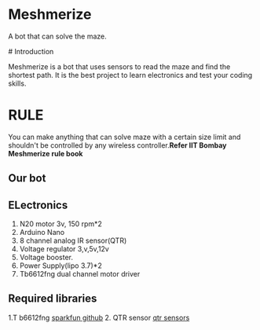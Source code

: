 # Meshmerize
A bot that can solve the maze.

﻿# Introduction

Meshmerize is a bot that uses sensors to read the maze and find the shortest path. It is the best project to learn electronics and test your coding skills.


# RULE

You can make anything that can solve maze with a certain size limit and shouldn't be controlled by any wireless controller.**Refer IIT Bombay Meshmerize rule book**

## Our bot



## ELectronics

1. N20 motor 3v, 150 rpm*2
2. Arduino Nano
3. 8 channel analog IR sensor(QTR)
4. Voltage regulator 3,v,5v,12v
5. Voltage booster.
6. Power Supply(lipo 3.7)*2
7. Tb6612fng dual channel motor driver 


## Required libraries
1.T b6612fng  [sparkfun github](https://github.com/sparkfun/SparkFun_TB6612FNG_Arduino_Library)
2. QTR sensor [qtr sensors](https://www.arduinolibraries.info/libraries/qtr-sensors)








